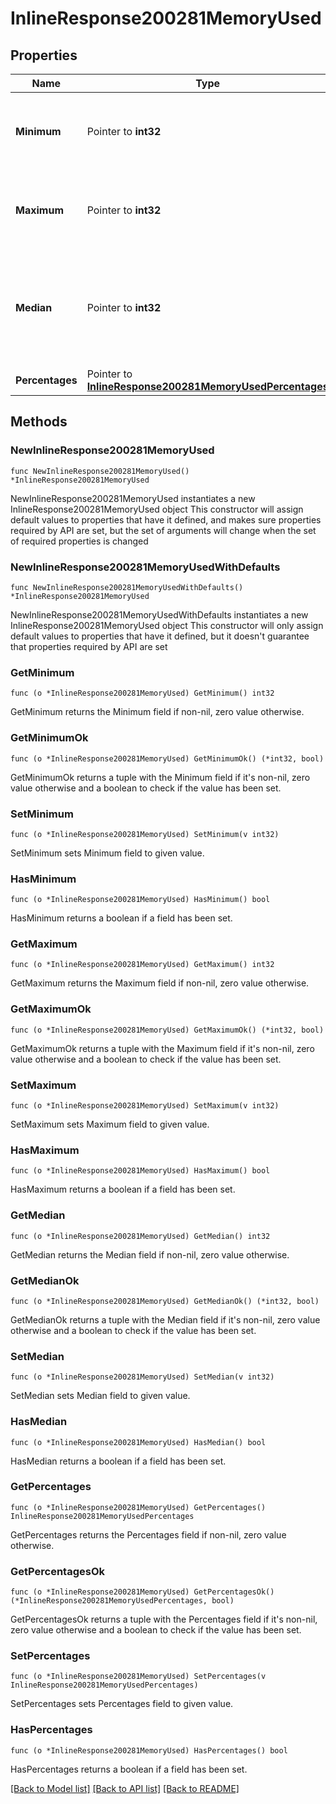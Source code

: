 # InlineResponse200281MemoryUsed

## Properties

Name | Type | Description | Notes
------------ | ------------- | ------------- | -------------
**Minimum** | Pointer to **int32** | Minimum memory in kB used on the device over the interval | [optional] 
**Maximum** | Pointer to **int32** | Maximum memory in kB used on the device over the interval | [optional] 
**Median** | Pointer to **int32** | Median memory in kB used on the device over the interval rounded up to nearest integer | [optional] 
**Percentages** | Pointer to [**InlineResponse200281MemoryUsedPercentages**](InlineResponse200281MemoryUsedPercentages.md) |  | [optional] 

## Methods

### NewInlineResponse200281MemoryUsed

`func NewInlineResponse200281MemoryUsed() *InlineResponse200281MemoryUsed`

NewInlineResponse200281MemoryUsed instantiates a new InlineResponse200281MemoryUsed object
This constructor will assign default values to properties that have it defined,
and makes sure properties required by API are set, but the set of arguments
will change when the set of required properties is changed

### NewInlineResponse200281MemoryUsedWithDefaults

`func NewInlineResponse200281MemoryUsedWithDefaults() *InlineResponse200281MemoryUsed`

NewInlineResponse200281MemoryUsedWithDefaults instantiates a new InlineResponse200281MemoryUsed object
This constructor will only assign default values to properties that have it defined,
but it doesn't guarantee that properties required by API are set

### GetMinimum

`func (o *InlineResponse200281MemoryUsed) GetMinimum() int32`

GetMinimum returns the Minimum field if non-nil, zero value otherwise.

### GetMinimumOk

`func (o *InlineResponse200281MemoryUsed) GetMinimumOk() (*int32, bool)`

GetMinimumOk returns a tuple with the Minimum field if it's non-nil, zero value otherwise
and a boolean to check if the value has been set.

### SetMinimum

`func (o *InlineResponse200281MemoryUsed) SetMinimum(v int32)`

SetMinimum sets Minimum field to given value.

### HasMinimum

`func (o *InlineResponse200281MemoryUsed) HasMinimum() bool`

HasMinimum returns a boolean if a field has been set.

### GetMaximum

`func (o *InlineResponse200281MemoryUsed) GetMaximum() int32`

GetMaximum returns the Maximum field if non-nil, zero value otherwise.

### GetMaximumOk

`func (o *InlineResponse200281MemoryUsed) GetMaximumOk() (*int32, bool)`

GetMaximumOk returns a tuple with the Maximum field if it's non-nil, zero value otherwise
and a boolean to check if the value has been set.

### SetMaximum

`func (o *InlineResponse200281MemoryUsed) SetMaximum(v int32)`

SetMaximum sets Maximum field to given value.

### HasMaximum

`func (o *InlineResponse200281MemoryUsed) HasMaximum() bool`

HasMaximum returns a boolean if a field has been set.

### GetMedian

`func (o *InlineResponse200281MemoryUsed) GetMedian() int32`

GetMedian returns the Median field if non-nil, zero value otherwise.

### GetMedianOk

`func (o *InlineResponse200281MemoryUsed) GetMedianOk() (*int32, bool)`

GetMedianOk returns a tuple with the Median field if it's non-nil, zero value otherwise
and a boolean to check if the value has been set.

### SetMedian

`func (o *InlineResponse200281MemoryUsed) SetMedian(v int32)`

SetMedian sets Median field to given value.

### HasMedian

`func (o *InlineResponse200281MemoryUsed) HasMedian() bool`

HasMedian returns a boolean if a field has been set.

### GetPercentages

`func (o *InlineResponse200281MemoryUsed) GetPercentages() InlineResponse200281MemoryUsedPercentages`

GetPercentages returns the Percentages field if non-nil, zero value otherwise.

### GetPercentagesOk

`func (o *InlineResponse200281MemoryUsed) GetPercentagesOk() (*InlineResponse200281MemoryUsedPercentages, bool)`

GetPercentagesOk returns a tuple with the Percentages field if it's non-nil, zero value otherwise
and a boolean to check if the value has been set.

### SetPercentages

`func (o *InlineResponse200281MemoryUsed) SetPercentages(v InlineResponse200281MemoryUsedPercentages)`

SetPercentages sets Percentages field to given value.

### HasPercentages

`func (o *InlineResponse200281MemoryUsed) HasPercentages() bool`

HasPercentages returns a boolean if a field has been set.


[[Back to Model list]](../README.md#documentation-for-models) [[Back to API list]](../README.md#documentation-for-api-endpoints) [[Back to README]](../README.md)


